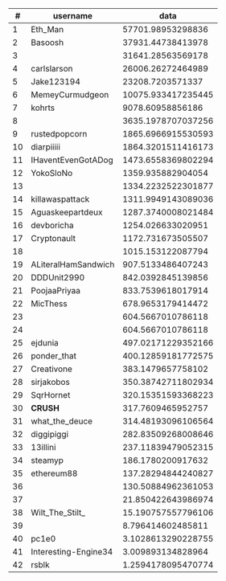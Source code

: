 | #  | username             | data               |
| -- | -------------------- | ------------------ |
| 1  | Eth_Man              | 57701.98953298836  |
| 2  | Basoosh              | 37931.44738413978  |
| 3  |                      | 31641.28563569178  |
| 4  | carlslarson          | 26006.26272464989  |
| 5  | Jake123194           | 23208.7203571337   |
| 6  | MemeyCurmudgeon      | 10075.933417235445 |
| 7  | kohrts               | 9078.60958856186   |
| 8  |                      | 3635.1978707037256 |
| 9  | rustedpopcorn        | 1865.6966915530593 |
| 10 | diarpiiiii           | 1864.3201511416173 |
| 11 | IHaventEvenGotADog   | 1473.6558369802294 |
| 12 | YokoSloNo            | 1359.935882904054  |
| 13 |                      | 1334.2232522301877 |
| 14 | killawaspattack      | 1311.9949143089036 |
| 15 | Aguaskeepartdeux     | 1287.3740008021484 |
| 16 | devboricha           | 1254.026633020951  |
| 17 | Cryptonault          | 1172.731673505507  |
| 18 |                      | 1015.153122087794  |
| 19 | ALiteralHamSandwich  | 907.5133486407243  |
| 20 | DDDUnit2990          | 842.0392845139856  |
| 21 | PoojaaPriyaa         | 833.7539618017914  |
| 22 | MicThess             | 678.9653179414472  |
| 23 |                      | 604.5667010786118  |
| 24 |                      | 604.5667010786118  |
| 25 | ejdunia              | 497.02171229352166 |
| 26 | ponder_that          | 400.12859181772575 |
| 27 | Creativone           | 383.1479657758102  |
| 28 | sirjakobos           | 350.38742711802934 |
| 29 | SqrHornet            | 320.15351593368223 |
| 30 | __CRUSH__            | 317.7609465952757  |
| 31 | what_the_deuce       | 314.48193096106564 |
| 32 | diggipiggi           | 282.83509268008646 |
| 33 | 13illini             | 237.11839479052315 |
| 34 | steamyp              | 186.1780200917632  |
| 35 | ethereum88           | 137.28294844240827 |
| 36 |                      | 130.50884962361053 |
| 37 |                      | 21.850422643986974 |
| 38 | Wilt_The_Stilt_      | 15.190757557796106 |
| 39 |                      | 8.796414602485811  |
| 40 | pc1e0                | 3.1028613290228755 |
| 41 | Interesting-Engine34 | 3.009893134828964  |
| 42 | rsblk                | 1.2594178095470774 |

